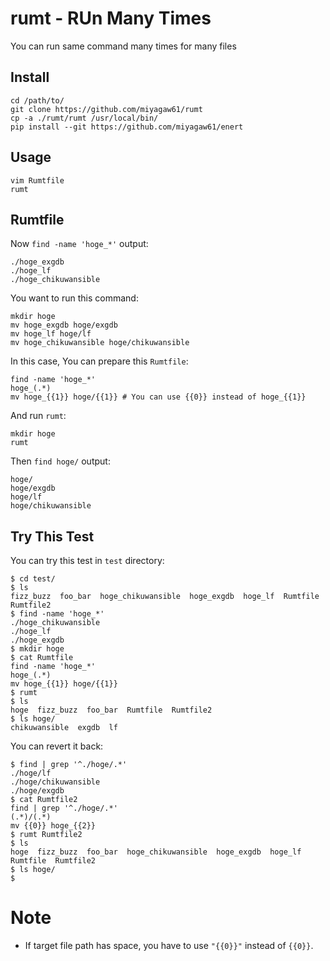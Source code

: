 # rumt - RUn Many Times

You can run same command many times for many files

## Install

```
cd /path/to/
git clone https://github.com/miyagaw61/rumt
cp -a ./rumt/rumt /usr/local/bin/
pip install --git https://github.com/miyagaw61/enert
```

## Usage

```
vim Rumtfile
rumt
```

## Rumtfile

Now `find -name 'hoge_*'` output:

```
./hoge_exgdb
./hoge_lf
./hoge_chikuwansible
```

You want to run this command:

```
mkdir hoge
mv hoge_exgdb hoge/exgdb
mv hoge_lf hoge/lf
mv hoge_chikuwansible hoge/chikuwansible
```

In this case, You can prepare this `Rumtfile`:

```
find -name 'hoge_*'
hoge_(.*)
mv hoge_{{1}} hoge/{{1}} # You can use {{0}} instead of hoge_{{1}}
```

And run `rumt`:

```
mkdir hoge
rumt
```

Then `find hoge/` output:

```
hoge/
hoge/exgdb
hoge/lf
hoge/chikuwansible
```

## Try This Test

You can try this test in `test` directory:

```
$ cd test/
$ ls
fizz_buzz  foo_bar  hoge_chikuwansible  hoge_exgdb  hoge_lf  Rumtfile  Rumtfile2
$ find -name 'hoge_*'
./hoge_chikuwansible
./hoge_lf
./hoge_exgdb
$ mkdir hoge
$ cat Rumtfile
find -name 'hoge_*'
hoge_(.*)
mv hoge_{{1}} hoge/{{1}}
$ rumt
$ ls
hoge  fizz_buzz  foo_bar  Rumtfile  Rumtfile2
$ ls hoge/
chikuwansible  exgdb  lf
```

You can revert it back:

```
$ find | grep '^./hoge/.*'
./hoge/lf
./hoge/chikuwansible
./hoge/exgdb
$ cat Rumtfile2
find | grep '^./hoge/.*'
(.*)/(.*)
mv {{0}} hoge_{{2}}
$ rumt Rumtfile2
$ ls
hoge  fizz_buzz  foo_bar  hoge_chikuwansible  hoge_exgdb  hoge_lf  Rumtfile  Rumtfile2
$ ls hoge/
$
```

# Note

- If target file path has space, you have to use `"{{0}}"` instead of `{{0}}`.
